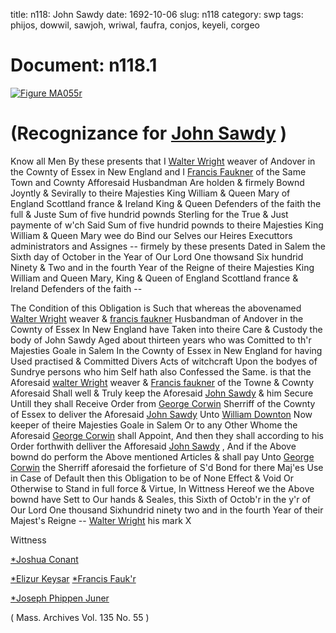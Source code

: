 title: n118: John Sawdy
date: 1692-10-06
slug: n118
category: swp
tags: phijos, dowwil, sawjoh, wriwal, faufra, conjos, keyeli, corgeo




# Document: n118.1

<a href="archives/MA135/large/MA055r.jpg" class="jqueryLightbox">![Figure MA055r](archives/MA135/small/MA055r.jpg)</a>

# (Recognizance for [John Sawdy](/tag/sawjoh.html) )

Know all Men By these presents that I [Walter Wright](/tag/wriwal.html) weaver of Andover in the Cownty of Essex in New England and I [Francis Faukner](/tag/faufra.html) of the Same Town and Cownty Afforesaid Husbandman Are holden & firmely Bownd Joyntly & Sevirally to theire Majesties King William & Queen Mary of England Scottland france & Ireland King & Queen Defenders of the faith the full & Juste Sum of five hundrid pownds Sterling for the True & Just paymente of w'ch Said Sum of five hundrid pownds to theire Majesties King William & Queen Mary wee do Bind our Selves our Heires Executtors administrators and Assignes -- firmely by these presents Dated in Salem the Sixth day of October in the Year of Our Lord One thowsand Six hundrid Ninety & Two and in the fourth Year of the Reigne of theire Majesties King William and Queen Mary, King & Queen of England Scottland france & Ireland Defenders of the faith --

The Condition of this Obligation is Such that whereas the abovenamed [Walter Wright](/tag/wriwal.html) weaver & [francis faukner](/tag/faufra.html) Husbandman of Andover in the Cownty of Essex In New England have Taken into theire Care & Custody the body of John Sawdy Aged about thirteen years who was Comitted to th'r Majesties Goale in Salem In the Cownty of Essex in New England for having Used practised & Committed Divers Acts of witchcraft Upon the bodyes of Sundrye persons who him Self hath also Confessed the Same. is that the Aforesaid [walter Wright](/tag/wriwal.html) weaver & [Francis faukner](/tag/faufra.html) of the Towne & Cownty Aforesaid Shall well & Truly keep the Aforesaid [John Sawdy](/tag/sawjoh.html) & him Secure Untill they shall Receive Order from [George Corwin](/tag/corgeo.html) Sherriff of the Cownty of Essex to deliver the Aforesaid [John Sawdy](/tag/sawjoh.html) Unto [William Downton](/tag/dowwil.html) Now keeper of theire Majesties Goale in Salem Or to any Other Whome the Aforesaid [George Corwin](/tag/corgeo.html) shall Appoint, And then they shall according to his Order forthwith delliver the Afforesaid [John Sawdy](/tag/sawjoh.html) , And if the Above bownd do perform the Above  mentioned Articles & shall pay Unto [George Corwin](/tag/corgeo.html) the Sherriff aforesaid the forfieture of S'd Bond for there Maj'es Use in Case of Default then this Obligation to be of None Effect & Void Or Otherwise to Stand in full force & Virtue, In Wittness Hereof we the Above bownd have Sett to Our hands & Seales, this Sixth of Octob'r in the y'r of Our Lord One thousand Sixhundrid ninety two and in the fourth Year of their Majest's Reigne -- [Walter Wright](/tag/wriwal.html) his mark X

Wittness 

[*Joshua Conant](/tag/conjos.html)



[*Elizur Keysar](/tag/keyeli.html) [*Francis Fauk'r](/tag/faufra.html)

[*Joseph Phippen Juner](/tag/phijos.html)



( Mass. Archives Vol. 135 No. 55 )
